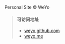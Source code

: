 Personal Site © WeYo

> #### 可访问地址
>- [weyo.github.com][1]
>- [weyo.me][2]



  [1]: http://weyo.github.com
  [2]: http://weyo.me/